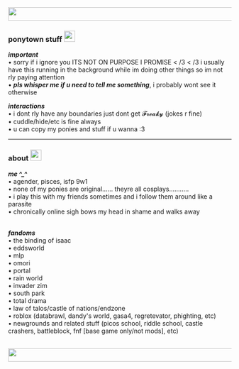 <img src="https://images2.imgbox.com/a1/f5/qBq9wlHn_o.gif" width=1000px height=30px>
<h3>ponytown stuff <img src="https://images2.imgbox.com/a2/76/O2PTp7pF_o.gif" width=25px height=25px></h3>

<i><b>important</i></b> <br/>
• sorry if i ignore you ITS NOT ON PURPOSE I PROMISE < /3 < /3 i usually have this running in the background while im doing other things so im not rly paying attention <br>
• <b><i>pls whisper me if u need to tell me something</b></i>, i probably wont see it otherwise


<i><b>interactions</i></b> <br/>
• i dont rly have any boundaries just dont get 𝓕𝓻𝓮𝓪𝓴𝔂 (jokes r fine) <br>
• cuddle/hide/etc is fine always <br/>
• u can copy my ponies and stuff if u wanna :3 <br/>

<hr>

<h3>about <img src="https://images2.imgbox.com/50/99/aMl4S85z_o.gif" width=25px height=25px></h3>
<i><b>me ^_^</i></b> <br/>
• agender, pisces, isfp 9w1 <br>
• none of my ponies are original...... theyre all cosplays........... <br/>
• i play this with my friends sometimes and i follow them around like a parasite <br/>
• chronically online sigh bows my head in shame and walks away <br/> <br/>

<i><b>fandoms</i></b> <br/>
• the binding of isaac <br/>
• eddsworld <br/>
• mlp <br/>
• omori <br/>
• portal <br/>
• rain world <br/>
• invader zim <br/>
• south park <br/>
• total drama <br/>
• law of talos/castle of nations/endzone <br/>
• roblox (databrawl, dandy's world, gasa4, regretevator, phighting, etc) <br/>
• newgrounds and related stuff (picos school, riddle school, castle crashers, battleblock, fnf [base game only/not mods], etc) <br/> <br/>


<img src="https://images2.imgbox.com/a1/f5/qBq9wlHn_o.gif" width=1000px height=30px>
